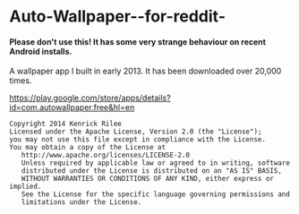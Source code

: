 Auto-Wallpaper--for-reddit-
===========================

#### Please don't use this! It has some very strange behaviour on recent Android installs.

A wallpaper app I built in early 2013. It has been downloaded over 20,000 times.

https://play.google.com/store/apps/details?id=com.autowallpaper.free&hl=en

<pre><code>Copyright 2014 Kenrick Rilee
Licensed under the Apache License, Version 2.0 (the "License");
you may not use this file except in compliance with the License.
You may obtain a copy of the License at
   http://www.apache.org/licenses/LICENSE-2.0
   Unless required by applicable law or agreed to in writing, software
   distributed under the License is distributed on an "AS IS" BASIS,
   WITHOUT WARRANTIES OR CONDITIONS OF ANY KIND, either express or implied.
   See the License for the specific language governing permissions and
   limitations under the License.</pre></code>
